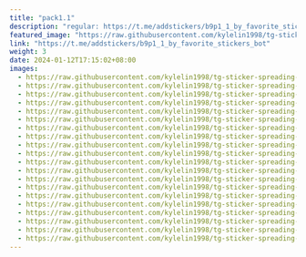 ```yaml
---
title: "pack1.1"
description: "regular: https://t.me/addstickers/b9p1_1_by_favorite_stickers_bot"
featured_image: "https://raw.githubusercontent.com/kylelin1998/tg-sticker-spreading-worldwide-images/main/img/d866b14b-9471-478d-b490-d35d7177eb85.jpg"
link: "https://t.me/addstickers/b9p1_1_by_favorite_stickers_bot"
weight: 3
date: 2024-01-12T17:15:02+08:00
images:
  - https://raw.githubusercontent.com/kylelin1998/tg-sticker-spreading-worldwide-images/main/img/d866b14b-9471-478d-b490-d35d7177eb85.jpg
  - https://raw.githubusercontent.com/kylelin1998/tg-sticker-spreading-worldwide-images/main/img/3974b29b-df05-48aa-abbb-6bdc3063df69.jpg
  - https://raw.githubusercontent.com/kylelin1998/tg-sticker-spreading-worldwide-images/main/img/3ef5cc29-9c11-4da5-b26d-ba09d2f01be7.jpg
  - https://raw.githubusercontent.com/kylelin1998/tg-sticker-spreading-worldwide-images/main/img/8549e29d-a023-462a-984e-0c2dd84c8de0.jpg
  - https://raw.githubusercontent.com/kylelin1998/tg-sticker-spreading-worldwide-images/main/img/768e4ef9-4dd8-4547-a874-6441af2c85b5.jpg
  - https://raw.githubusercontent.com/kylelin1998/tg-sticker-spreading-worldwide-images/main/img/4520cc39-c1e9-4396-8165-79070b433edb.jpg
  - https://raw.githubusercontent.com/kylelin1998/tg-sticker-spreading-worldwide-images/main/img/91542eed-1a95-4ee5-b5a8-c5be8e618089.jpg
  - https://raw.githubusercontent.com/kylelin1998/tg-sticker-spreading-worldwide-images/main/img/6d990ae4-d8f0-4b69-8197-de7e6c12677e.jpg
  - https://raw.githubusercontent.com/kylelin1998/tg-sticker-spreading-worldwide-images/main/img/be9b5675-1bb4-4655-af56-2d509af936cc.jpg
  - https://raw.githubusercontent.com/kylelin1998/tg-sticker-spreading-worldwide-images/main/img/a9170646-a501-46d0-9053-908df61bec93.jpg
  - https://raw.githubusercontent.com/kylelin1998/tg-sticker-spreading-worldwide-images/main/img/c63ce612-7fa2-43b7-a8da-4a8d441a971c.jpg
  - https://raw.githubusercontent.com/kylelin1998/tg-sticker-spreading-worldwide-images/main/img/805fdd36-5142-4285-9e22-981ab2637c48.jpg
  - https://raw.githubusercontent.com/kylelin1998/tg-sticker-spreading-worldwide-images/main/img/61f5f7f5-2710-4daa-b1b9-0b4b487915b4.jpg
  - https://raw.githubusercontent.com/kylelin1998/tg-sticker-spreading-worldwide-images/main/img/a2e5158b-8626-4c3a-a227-0dd48364c6d7.jpg
  - https://raw.githubusercontent.com/kylelin1998/tg-sticker-spreading-worldwide-images/main/img/4c729292-6804-4914-bd44-77816559ef29.jpg
  - https://raw.githubusercontent.com/kylelin1998/tg-sticker-spreading-worldwide-images/main/img/abfa6668-b867-4397-aebd-a3eb3d315222.jpg
  - https://raw.githubusercontent.com/kylelin1998/tg-sticker-spreading-worldwide-images/main/img/53f18a0d-bdd2-4982-85d8-d110e55f60c1.jpg
  - https://raw.githubusercontent.com/kylelin1998/tg-sticker-spreading-worldwide-images/main/img/1f36550c-e561-43a6-bb56-403f9dc7aee7.jpg
  - https://raw.githubusercontent.com/kylelin1998/tg-sticker-spreading-worldwide-images/main/img/f1996cba-5040-4a4f-bd7d-0a2fb9d20637.jpg
  - https://raw.githubusercontent.com/kylelin1998/tg-sticker-spreading-worldwide-images/main/img/6539c0de-9bb0-4349-b2af-04666d39a12f.jpg
---
```

